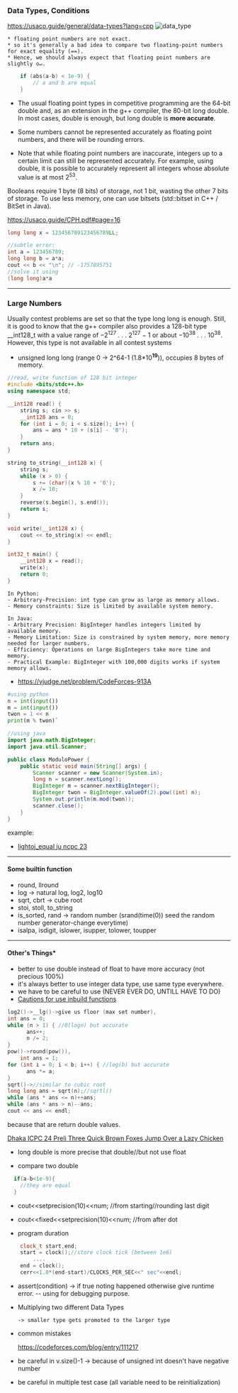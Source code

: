 ### Data Types, Conditions

https://usaco.guide/general/data-types?lang=cpp
![data_type](https://i.ibb.co.com/mCSZKPF/Screenshot-from-2024-10-02-23-41-19.png)

```
* floating point numbers are not exact.
* so it's generally a bad idea to compare two floating-point numbers for exact equality (==).
* Hence, we should always expect that floating point numbers are slightly o↵.
```

```cpp
    if (abs(a-b) < 1e-9) {
        // a and b are equal
    }
```

- The usual floating point types in competitive programming are the 64-bit double
  and, as an extension in the g++ compiler, the 80-bit long double. In most cases,
  double is enough, but long double is **more accurate**.

- Some numbers cannot
  be represented accurately as floating point numbers, and there will be rounding
  errors.

* Note that while floating point numbers are inaccurate, integers up to a certain
  limit can still be represented accurately. For example, using double, it is possible to accurately represent all integers whose absolute value is at most 2<sup>53</sup>.

Booleans require 1 byte (8 bits) of storage, not 1 bit, wasting the other 7 bits of storage. To use less memory, one can use bitsets (std::bitset in C++ / BitSet in Java).

https://usaco.guide/CPH.pdf#page=16

```cpp
long long x = 123456789123456789LL;

//subtle error:
int a = 123456789;
long long b = a*a;
cout << b << "\n"; // -1757895751
//solve it using
(long long)a*a
```

---

### Large Numbers

Usually contest problems are set so that the type long long is enough. Still,
it is good to know that the g++ compiler also provides a 128-bit type \_\_int128_t
with a value range of −2<sup>127</sup> . . . 2<sup>127</sup> − 1 or about −10<sup>38</sup> . . . 10<sup>38</sup>. However, this type
is not available in all contest systems

- unsigned long long (range 0 -> 2^64-1 (1.8\*10<sup><b>19</b></sup>)), occupies 8 bytes of memory.

```cpp
//read, write function of 128 bit integer
#include <bits/stdc++.h>
using namespace std;

__int128 read() {
    string s; cin >> s;
    __int128 ans = 0;
    for (int i = 0; i < s.size(); i++) {
        ans = ans * 10 + (s[i] - '0');
    }
    return ans;
}

string to_string(__int128 x) {
    string s;
    while (x > 0) {
        s += (char)(x % 10 + '0');
        x /= 10;
    }
    reverse(s.begin(), s.end());
    return s;
}

void write(__int128 x) {
    cout << to_string(x) << endl;
}

int32_t main() {
    __int128 x = read();
    write(x);
    return 0;
}
```

```
In Python:
- Arbitrary-Precision: int type can grow as large as memory allows.
- Memory constraints: Size is limited by available system memory.

In Java:
- Arbitrary Precision: BigInteger handles integers limited by available memory.
- Memory Limitation: Size is constrained by system memory, more memory needed for larger numbers.
- Efficiency: Operations on large BigIntegers take more time and memory.
- Practical Example: BigInteger with 100,000 digits works if system memory allows.
```

- https://vjudge.net/problem/CodeForces-913A

```py
#using python
n = int(input())
m = int(input())
twon = 1 << n
print(m % twon)`
```

```java
//using java
import java.math.BigInteger;
import java.util.Scanner;

public class ModuloPower {
    public static void main(String[] args) {
        Scanner scanner = new Scanner(System.in);
        long n = scanner.nextLong();
        BigInteger m = scanner.nextBigInteger();
        BigInteger twon = BigInteger.valueOf(2).pow((int) n);
        System.out.println(m.mod(twon));
        scanner.close();
    }
}
```

example:

- [lightoj_equal ju ncpc 23](./1_datatype_conditions/lightoj_equal.cpp)

---

#### Some builtin function

- round, llround
- log -> natural log, log2, log10
- sqrt, cbrt -> cube root
- stoi, stoll, to_string
- is_sorted, rand -> random number (srand(time(0)) seed the random number generator-change everytime)
- isalpa, isdigit, islower, isupper, tolower, toupper

---

#### Other's Things\*

- better to use double instead of float to have more accuracy (not precious 100%)
- it's always better to use integer data type, use same type everywhere.
- we have to be careful to use (NEVER EVER DO, UNTILL HAVE TO DO)
- [Cautions for use inbuild functions](https://codeforces.com/blog/entry/107717)

```cpp
log2()->__lg()->give us floor (max set number),
int ans = 0;
while (n > 1) { //0(logn) but accurate
      ans++;
      n /= 2;
}
pow()->round(pow()),
    int ans = 1;
for (int i = 0; i < b; i++) { //log(b) but accurate
      ans *= a;
}
sqrt()->//similar to cubic root
long long ans = sqrt(n);//sqrtl()
while (ans * ans <= n)++ans;
while (ans * ans > n)--ans;
cout << ans << endl;
```

because that are return double values.

[Dhaka ICPC 24 Preli Three Quick Brown Foxes Jump Over a Lazy Chicken]()

- long double is more precise that double//but not use float

- compare two double

```cpp
  if(a-b<1e-9){
    //they are equal
  }
```

- cout<<setprecision(10)<<num; //from starting//rounding last digit
- cout<<fixed<<setprecision(10)<<num; //from after dot

- program duration

```cpp
    clock_t start,end;
    start = clock();//store clock tick (between 1e6)
        ....
    end = clock();
    cerr<<1.0*(end-start)/CLOCKS_PER_SEC<<" sec"<<endl;
```

- assert(condition) -> if true noting happened otherwise give runtime error. -- using for debugging purpose.

- Multiplying two different Data Types

      -> smaller type gets promoted to the larger type

- common mistakes

  https://codeforces.com/blog/entry/111217

- be careful in v.size()-1 -> because of unsigned int doesn't have negative number

- be careful in multiple test case (all variable need to be reinitialization)
